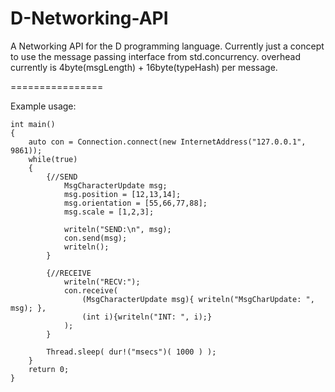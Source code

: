 D-Networking-API
================

A Networking API for the D programming language. 
Currently just a concept to use the message passing interface from std.concurrency. 
overhead currently is 4byte(msgLength) + 16byte(typeHash)  per message.


================

Example usage:

    int main()
    {
        auto con = Connection.connect(new InternetAddress("127.0.0.1", 9861));
        while(true)
        {
            {//SEND
                MsgCharacterUpdate msg;
                msg.position = [12,13,14];
                msg.orientation = [55,66,77,88];
                msg.scale = [1,2,3];
                
                writeln("SEND:\n", msg);
                con.send(msg);
                writeln();
            }
            
            {//RECEIVE
                writeln("RECV:");
                con.receive(
                    (MsgCharacterUpdate msg){ writeln("MsgCharUpdate: ", msg); },
                    (int i){writeln("INT: ", i);}
                );
            }
            
            Thread.sleep( dur!("msecs")( 1000 ) );
        }
        return 0;
    }